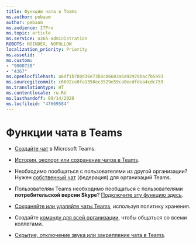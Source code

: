 ```yaml
---
title: Функции чата в Teams
ms.author: pebaum
author: pebaum
ms.audience: ITPro
ms.topic: article
ms.service: o365-administration
ROBOTS: NOINDEX, NOFOLLOW
localization_priority: Priority
ms.assetid: ''
ms.custom:
- "9000738"
- "4367"
ms.openlocfilehash: a6df1b780d36e73b8c06603a6a92976bac7b5993
ms.sourcegitcommit: c6692ce0fa1358ec3529e59ca0ecdfdea4cdc759
ms.translationtype: HT
ms.contentlocale: ru-RU
ms.lasthandoff: 09/14/2020
ms.locfileid: "47669584"
---
```

# <a name="teams-chat-functionality"></a>Функции чата в Teams

- [Создайте чат](https://support.office.com/article/start-a-chat-in-teams-0c71b32b-c050-4930-a887-5afbe742b3d8) в Microsoft Teams.

- [История, экспорт или сохранение чатов в Teams](https://docs.microsoft.com/alchemyinsights/chat-history-in-microsoft-teams).

- Необходимо пообщаться с пользователями из другой организации? Нужен [собственный чат](https://docs.microsoft.com/microsoftteams/native-chat-for-external-users) (федерация) для организаций Teams.

- Пользователям Teams необходимо пообщаться с пользователями **потребительской версии Skype**? [Подключите эту функцию здесь](https://docs.microsoft.com/microsoftteams/manage-external-access#step-1---enable-your-organization-to-communicate-with-another-teams-organization). 

- [Сохраняйте или удаляйте чаты Teams](https://docs.microsoft.com/microsoftteams/retention-policies), используя политику хранения.

- Создайте [команду для всей организации](https://docs.microsoft.com/microsoftteams/create-an-org-wide-team), чтобы общаться со всеми коллегами.

- [Скрытие, отключение звука или закрепление чата в Teams](https://support.office.com/article/hide-mute-or-pin-a-chat-in-teams-9aee02ef-713d-495b-8a73-9762d8e4b066).
